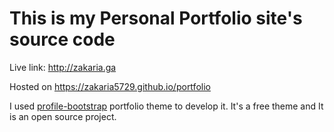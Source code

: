 # This is my Personal Portfolio site's source code

Live link: http://zakaria.ga

Hosted on https://zakaria5729.github.io/portfolio


I used [profile-bootstrap](https://github.com/technext/profile-bootstrap) portfolio theme to develop it. It's a free theme and It is an open source project.

